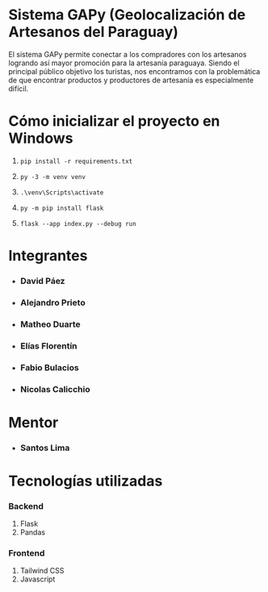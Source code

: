 

# Sistema GAPy (Geolocalización de Artesanos del Paraguay)

El sistema GAPy permite conectar a los compradores con los artesanos logrando así mayor promoción para la artesanía paraguaya. Siendo el principal público objetivo los turistas, nos encontramos con la problemática de que encontrar productos y productores de artesanía es especialmente difícil.

# Cómo inicializar el proyecto en Windows
1. `pip install -r requirements.txt`

2. `py -3 -m venv venv`

3. `.\venv\Scripts\activate`

4. `py -m pip install flask`

5. `flask --app index.py --debug run`


# Integrantes
- ### David Páez
- ### Alejandro Prieto
- ### Matheo Duarte
- ### Elías Florentín
- ### Fabio Bulacios
- ### Nicolas Calicchio


# Mentor
- ### Santos Lima


# Tecnologías utilizadas

### Backend
1. Flask
2. Pandas

### Frontend
1. Tailwind CSS
2. Javascript


